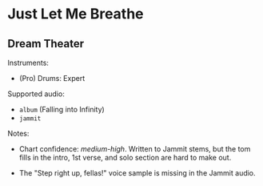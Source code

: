 # Just Let Me Breathe

## Dream Theater

Instruments:

  * (Pro) Drums: Expert

Supported audio:

  * `album` (Falling into Infinity)
  * `jammit`

Notes:

  * Chart confidence: *medium-high*. Written to Jammit stems, but the tom fills
    in the intro, 1st verse, and solo section are hard to make out.

  * The "Step right up, fellas!" voice sample is missing in the Jammit audio.
